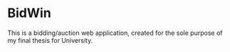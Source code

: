# BidWin
This is a bidding/auction web application, created for the sole purpose of my final thesis for University.
